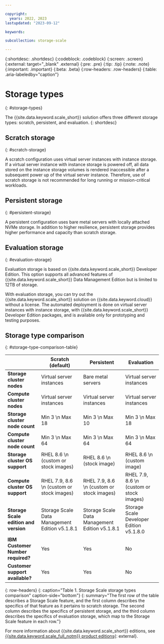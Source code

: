 ```yaml
---

copyright:
  years: 2022, 2023
lastupdated: "2023-09-12"

keywords: 

subcollection: storage-scale

---
```


{:shortdesc: .shortdesc}
{:codeblock: .codeblock}
{:screen: .screen}
{:external: target="_blank" .external}
{:pre: .pre}
{:tip: .tip}
{:note: .note}
{:important: .important}
{:beta: .beta}
{:row-headers: .row-headers}
{:table: .aria-labeledby="caption"}

# Storage types
{: #storage-types}

The {{site.data.keyword.scale_short}} solution offers three different storage types: scratch, persistent, and evaluation. 
{: shortdesc}

## Scratch storage
{: #scratch-storage}

A scratch configuration uses virtual server instances with instance storage. If a virtual server instance with instance storage is powered off, all data stored on the instance storage volumes is rendered inaccessible after a subsequent power up of the virtual server instance. Therefore, use of scratch storage is not recommended for long running or mission-critical workloads.

## Persistent storage
{: #persistent-storage}

A persistent configuration uses bare metal servers with locally attached NVMe storage. In addition to higher resilience, persistent storage provides higher performance and capacity than scratch storage.

## Evaluation storage
{: #evaluation-storage}

Evaluation storage is based on {{site.data.keyword.scale_short}} Developer Edition. This option supports all advanced features of {{site.data.keyword.scale_short}} Data Management Edition but is limited to 12TB of storage.

With evaluation storage, you can try out the {{site.data.keyword.scale_short}} solution on {{site.data.keyword.cloud}} without a license. The automated deployment is done on virtual server instances with instance storage, with {{site.data.keyword.scale_short}} Developer Edition packages, and is available only for prototyping and testing purposes.

## Storage type comparison
{: #storage-type-comparison-table}

|      | Scratch (default) | Persistent | Evaluation |
| ---- | ----------------- | ---------- | ---------- |
| **Storage cluster nodes** | Virtual server instances | Bare metal servers | Virtual server instances |
| **Compute cluster nodes** | Virtual server instances | Virtual server instances | Virtual server instances |
| **Storage cluster node count** | Min 3  \n Max 18 | Min 3  \n Max 10 | Min 3  \n Max 18 |
| **Compute cluster node count** | Min 3  \n Max 64 | Min 3  \n Max 64 | Min 3  \n Max 64 |
| **Storage cluster OS support** | RHEL 8.6  \n (custom or stock images) | RHEL 8.6  \n (stock image) | RHEL 8.6  \n (custom image) |
| **Compute cluster OS support** | RHEL 7.9, 8.6  \n (custom or stock images) | RHEL 7.9, 8.6  \n (custom or stock images) | RHEL 7.9, 8.6  \n (custom or stock images) |
| **Storage Scale edition and version** | Storage Scale Data Management Edition v5.1.8.1 | Storage Scale Data Management Edition v5.1.8.1 | Storage Scale Developer Edition v5.1.8.0 |
| **IBM Customer Number required?** | Yes | Yes | No |
| **Customer support available?** | Yes | Yes | No |
{: row-headers}
{: caption="Table 1. Storage Scale storage types comparison" caption-side="bottom"}
{: summary="The first row of the table describes a Storage Scale feature, and the first column describes the specifics of that feature as it pertains to scratch storage. The second column describes the specifics of persistent storage, and the third column describes the specifics of evaluation storage, which map to the Storage Scale feature in each row."}

For more information about {{site.data.keyword.scale_short}} editions, see [{{site.data.keyword.scale_full_notm}} product editions](https://www.ibm.com/docs/en/spectrum-scale/5.1.5?topic=overview-spectrum-scale-product-editions){: external}.
